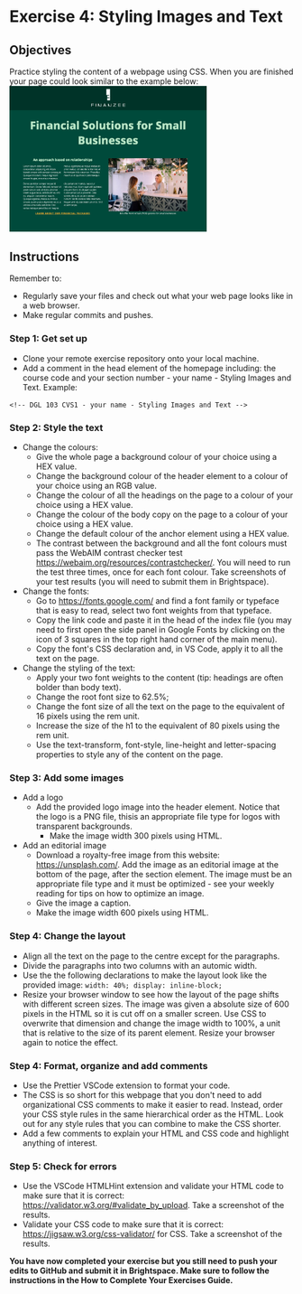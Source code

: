 # Exercise 4: Styling Images and Text

## Objectives
Practice styling the content of a webpage using CSS. When you are finished your page could look similar to the example below:</br>
<img src="images/sample-layout.png" width="350">

## Instructions
Remember to:
* Regularly save your files and check out what your web page looks like in a web browser.
* Make regular commits and pushes.
### Step 1: Get set up
* Clone your remote exercise repository onto your local machine.
* Add a comment in the head element of the homepage including: the course code and your section number - your name - Styling Images and Text. Example:
```
<!-- DGL 103 CVS1 - your name - Styling Images and Text -->
```
### Step 2: Style the text
* Change the colours:
  * Give the whole page a background colour of your choice using a HEX value.
  * Change the background colour of the header element to a colour of your choice using an RGB value.
  * Change the colour of all the headings on the page to a colour of your choice using a HEX value.
  * Change the colour of the body copy on the page to a colour of your choice using a HEX value.
  * Change the default colour of the anchor element using a HEX value.
  * The contrast between the background and all the font colours must pass the WebAIM contrast checker test https://webaim.org/resources/contrastchecker/. You will need to run the test three times, once for each font colour. Take screenshots of your test results (you will need to submit them in Brightspace). 
* Change the fonts:
  * Go to https://fonts.google.com/ and find a font family or typeface that is easy to read, select two font weights from that typeface.
  * Copy the link code and paste it in the head of the index file (you may need to first open the side panel in Google Fonts by clicking on the icon of 3 squares in the top right hand corner of the main menu).
  * Copy the font's CSS declaration and, in VS Code, apply it to all the text on the page.
* Change the styling of the text:
  * Apply your two font weights to the content (tip: headings are often bolder than body text).
  * Change the root font size to 62.5%;
  * Change the font size of all the text on the page to the equivalent of 16 pixels using the rem unit.
  * Increase the size of the h1 to the equivalent of 80 pixels using the rem unit.
  * Use the text-transform, font-style, line-height and letter-spacing properties to style any of the content on the page.

### Step 3: Add some images
* Add a logo
  * Add the provided logo image into the header element. Notice that the logo is a PNG file, thisis an appropriate file type for logos with transparent backgrounds.
    * Make the image width 300 pixels using HTML.
* Add an editorial image
  * Download a royalty-free image from this website: https://unsplash.com/. Add the image as an editorial image at the bottom of the page, after the section element. The image must be an appropriate file type and it must be optimized - see your weekly reading for tips on how to optimize an image. 
  * Give the image a caption. 
  * Make the image width 600 pixels using HTML.

### Step 4: Change the layout
* Align all the text on the page to the centre except for the paragraphs.
* Divide the paragraphs into two columns with an automic width.
* Use the the following declarations to make the layout look like the provided image: `width: 40%; display: inline-block;`
* Resize your browser window to see how the layout of the page shifts with different screen sizes. The image was given a absolute size of 600 pixels in the HTML so it is cut off on a smaller screen. Use CSS to overwrite that dimension and change the image width to 100%, a unit that is relative to the size of its parent element. Resize your browser again to notice the effect.

### Step 4: Format, organize and add comments 
* Use the Prettier VSCode extension to format your code.
* The CSS is so short for this webpage that you don't need to add organizational CSS comments to make it easier to read. Instead, order your CSS style rules in the same hierarchical order as the HTML. Look out for any style rules that you can combine to make the CSS shorter.
* Add a few comments to explain your HTML and CSS code and highlight anything of interest.

### Step 5: Check for errors
* Use the VSCode HTMLHint extension and validate your HTML code to make sure that it is correct: https://validator.w3.org/#validate_by_upload. Take a screenshot of the results.
* Validate your CSS code to make sure that it is correct: https://jigsaw.w3.org/css-validator/ for CSS. Take a screenshot of the results.

**You have now completed your exercise but you still need to push your edits to GitHub and submit it in Brightspace. Make sure to follow the instructions in the How to Complete Your Exercises Guide.**